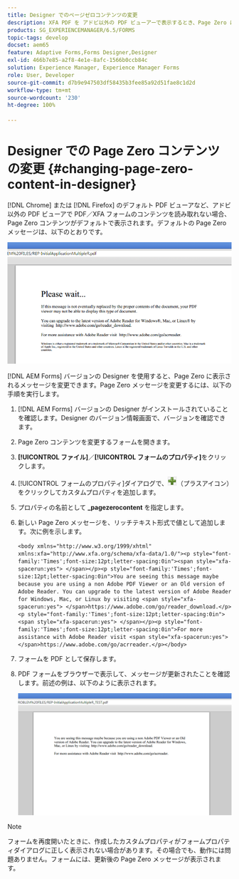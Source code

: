 ```yaml
---
title: Designer でのページゼロコンテンツの変更
description: XFA PDF を アドビ以外の PDF ビューアーで表示するとき、Page Zero に表示されるメッセージを変更する方法をご存知ですか。
products: SG_EXPERIENCEMANAGER/6.5/FORMS
topic-tags: develop
docset: aem65
feature: Adaptive Forms,Forms Designer,Designer
exl-id: 466b7e85-a2f8-4e1e-8afc-1566b0ccb84c
solution: Experience Manager, Experience Manager Forms
role: User, Developer
source-git-commit: d7b9e947503df58435b3fee85a92d51fae8c1d2d
workflow-type: tm+mt
source-wordcount: '230'
ht-degree: 100%

---
```


# Designer での Page Zero コンテンツの変更 {#changing-page-zero-content-in-designer}

[!DNL Chrome] または [!DNL Firefox] のデフォルト PDF ビューアなど、アドビ以外の PDF ビューアで PDF／XFA フォームのコンテンツを読み取れない場合、Page Zero コンテンツがデフォルトで表示されます。デフォルトの Page Zero メッセージは、以下のとおりです。

![defaultpage0message](assets/defaultpage0message.png)

[!DNL AEM Forms] バージョンの Designer を使用すると、Page Zero に表示されるメッセージを変更できます。Page Zero メッセージを変更するには、以下の手順を実行します。

1. [!DNL AEM Forms] バージョンの Designer がインストールされていることを確認します。Designer のバージョン情報画面で、バージョンを確認できます。

1. Page Zero コンテンツを変更するフォームを開きます。

1. **[!UICONTROL ファイル]**／**[!UICONTROL フォームのプロパティ]**&#x200B;をクリックします。

1. [!UICONTROL フォームのプロパティ]ダイアログで、![プラス](assets/plus.png)（プラスアイコン）をクリックしてカスタムプロパティを追加します。

1. プロパティの名前として **_pagezerocontent** を指定します。
1. 新しい Page Zero メッセージを、リッチテキスト形式で値として追加します。次に例を示します。


   `<body xmlns="http://www.w3.org/1999/xhtml" xmlns:xfa="http://www.xfa.org/schema/xfa-data/1.0/"><p style="font-family:'Times';font-size:12pt;letter-spacing:0in"><span style="xfa-spacerun:yes"> </span></p><p style="font-family:'Times';font-size:12pt;letter-spacing:0in">You are seeing this message maybe because you are using a non Adobe PDF Viewer or an Old version of Adobe Reader. You can upgrade to the latest version of Adobe Reader for Windows, Mac, or Linux by visiting <span style="xfa-spacerun:yes"> </span>https://www.adobe.com/go/reader_download.</p><p style="font-family:'Times';font-size:12pt;letter-spacing:0in"><span style="xfa-spacerun:yes"> </span></p><p style="font-family:'Times';font-size:12pt;letter-spacing:0in">For more assistance with Adobe Reader visit <span style="xfa-spacerun:yes"> </span>https://www.adobe.com/go/acrreader.</p></body>`

1. フォームを PDF として保存します。

1. PDF フォームをブラウザーで表示して、メッセージが更新されたことを確認します。前述の例は、以下のように表示されます。

   ![changedmessage](assets/changedmessage.png)

>[!NOTE]
>
>フォームを再度開いたときに、作成したカスタムプロパティがフォームプロパティダイアログに正しく表示されない場合があります。その場合でも、動作には問題ありません。フォームには、更新後の Page Zero メッセージが表示されます。
